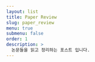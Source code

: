 ```yaml
---
layout: list
title: Paper Review
slug: paper_review
menu: true
submenu: false
order: 1
description: >
  논문들을 읽고 정리하는 포스트 입니다.
---
```

